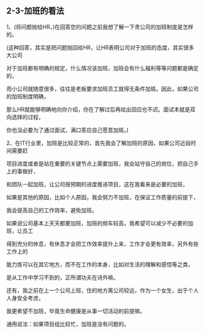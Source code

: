 ## 2-3-加班的看法

1、(将问题抛给HR，)在回答您的问题之前我想了解一下贵公司的加班制度是怎样的。

(这种回答，其实是把问题抛回给HR，让HR表明公司对于加班的态度，其实很多大公司

对于加班都有明确的规定，什么情况该加班，加班会有什么福利等等问题都是确定的，

而小公司就随意很多，往往是老板要求加班员工就得无条件加斑。因此，如果公司的加班制度明确，

那么HR就能够明确地向你介绍，你在了解过后再给出回应也不迟。面试本就是双向选择的过程，

你也没必要为了通过面试，满口答应自己愿意加斑。)

2、在IT行业里，加班是比较正常的，首先我会了解加班的原因，如果公司近段时间需要赶

项目进度或者是站在重要的关键节点上需要加班，我会站守自己的岗位，把自己手上的事做好，

和团队一起加班，让公司按预期的进度推进项目，这在我看来是必要的加班，

如果是其他的原因，比如个人原因，我会努力不加班，在保证工作质量的前提下，

我会提高自己的工作效率，避免加班。

如果说公司基本上天天都要加班，加班的频车较高，我希望可以减少不必要的加班，让员工

得到充分的休息，有休息才会把工作效率提升上来，工作才会更有效率，另外有些工作上的

能力炼可以在其它地方，而不在工作的本身，比如对生活的理解和感悟等之类，

是从工作中学习不到的，正所谓功夫在诗外嘛。

还有，我之前在上一个公司上班，住的地方离公司较远，作为一个女生，出于个人人身安全考虑，

我更希望不加班，毕竟生命健康是从事一切活动的前提嘛。

通用说法：如果项目组比较忙，加班是没有问题的。
